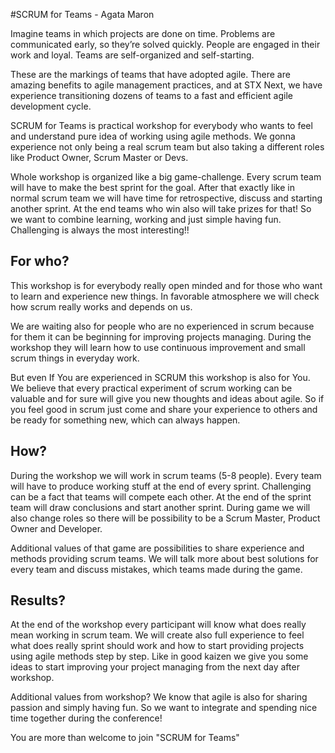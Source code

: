 #SCRUM for Teams - Agata Maron

Imagine teams in which projects are done on time. Problems are communicated early, so they’re solved quickly. People are engaged in their work and loyal. Teams are self-organized and self-starting. 

These are the markings of teams that have adopted agile. There are amazing benefits to agile management practices, and at STX Next, we have experience transitioning dozens of teams to a fast and efficient agile development cycle. 

SCRUM for Teams is practical workshop for everybody who wants to feel and understand pure idea of working using agile methods. We gonna experience not only being a real scrum team but also taking a different roles like Product Owner, Scrum Master or Devs.

Whole workshop is organized like a big game-challenge. Every scrum team will have to make the best sprint for the goal. After that exactly like in normal scrum team we will have time for retrospective, discuss and starting another sprint.  At the end teams who win also will take prizes for that! So we want to combine learning, working and just simple having fun. Challenging is always the most interesting!!

## For who?

This workshop is for everybody really open minded and for those who want to learn and experience new things. In favorable atmosphere we will check how scrum really works and depends on us.

We are waiting also for people who are no experienced in scrum because for them it can be beginning for improving projects managing. During the workshop they will learn how to use continuous improvement and small scrum things in everyday work.

But even If You are experienced in SCRUM this workshop is also for You. We believe that every practical experiment of scrum working can be valuable and for sure will give you new thoughts and ideas about agile. So if you feel good in scrum just come and share your experience to others and be ready for something new, which can always happen.

## How?

During the workshop we will work in scrum teams (5-8 people). Every team will have to produce working stuff at the end of every sprint. Challenging can be a fact that teams will compete each other. At the end of the sprint team will draw conclusions and start another sprint. During game we will also change roles so there will be possibility to be a Scrum Master, Product Owner and Developer. 

Additional values of that game are possibilities to share experience and methods providing scrum teams. We will talk more about best solutions for every team and discuss mistakes, which teams made during the game. 

## Results?

At the end of the workshop every participant will know what does really mean working in scrum team. We will create also full experience to feel what does really sprint should work and how to start providing projects using agile methods step by step. Like in good kaizen we give you some ideas to start improving your project managing from the next day after workshop.

Additional values from workshop? We know that agile is also for sharing passion and simply having fun. So we want to integrate and spending nice time together during the conference!

You are more than welcome to join "SCRUM for Teams"

<!-- Przeczytane: Piotr Kasprzyk -->

